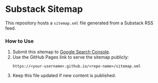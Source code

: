 # Substack Sitemap

This repository hosts a `sitemap.xml` file generated from a Substack RSS feed.

### How to Use

1. Submit this sitemap to [Google Search Console](https://search.google.com/search-console).
2. Use the GitHub Pages link to serve the sitemap publicly:
   ```
   https://<your-username>.github.io/<repo-name>/sitemap.xml
   ```
3. Keep this file updated if new content is published.

